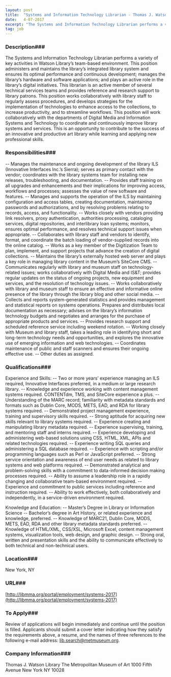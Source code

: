 ```yaml
---
layout: post
title:  "Systems and Information Technology Librarian - Thomas J. Watson Library, The Metropolitan Museum of Art"
date:   4-07-2017
excerpt: "The Systems and Information Technology Librarian performs a variety of key activities in Watson Library’s team-based environment. This position administers and maintains the library’s integrated library system and ensures its optimal performance and continuous development; manages the library’s hardware and software applications; and plays an active role in the library’s..."
tag: job
---
```


### Description###

The Systems and Information Technology Librarian performs a variety of key activities in Watson Library’s team-based environment. This position administers and maintains the library’s integrated library system and ensures its optimal performance and continuous development; manages the library’s hardware and software applications; and plays an active role in the library’s digital initiatives. This librarian is an active member of several technical services teams and provides reference and research support to library patrons. This position works collaboratively with library staff to regularly assess procedures, and develops strategies for the implementation of technologies to enhance access to the collections, to increase productivity, and to streamline workflows. This position will work collaboratively with the departments of Digital Media and Information Systems and Technology to coordinate and continuously improve library systems and services. This is an opportunity to contribute to the success of an innovative and productive art library while learning and applying new professional skills.


### Responsibilities###

-- Manages the maintenance and ongoing development of the library ILS (Innovative Interfaces Inc.’s Sierra); serves as primary contact with the vendor; coordinates with the library systems team for installing new releases, troubleshooting, and documentation.
-- Provides staff training on all upgrades and enhancements and their implications for improving access, workflows and processes; assesses the value of new software and features.
-- Manages and supports the operation of the ILS by maintaining configuration and access tables, creating documentation, maintaining passwords and authorizations, and by resolving problems relating to records, access, and functionality.
-- Works closely with vendors providing link resolvers, proxy authentication, authorities processing, cataloging services, digital repositories, and interlibrary loan systems; monitors, ensures optimal performance, and resolves technical support issues when appropriate.
-- Collaborates with library staff and vendors to identify, format, and coordinate the batch loading of vendor-supplied records into the online catalog.
-- Works as a key member of the Digitization Team to plan, implement, and support projects that advance the creation of digital collections.
-- Maintains the library’s externally hosted web server and plays a key role in managing library content in the Museum’s SiteCore CMS.
-- Communicates regularly with library and museum staff on technology-related issues; works collaboratively with Digital Media and IS&T; provides regular updates on the status of ongoing projects, new equipment and services, and the resolution of technology issues.
-- Works collaboratively with library and museum staff to ensure an effective and informative online presence of the library through the library blog and other social media.
-- Collects and reports system-generated statistics and provides management and statistical reports on systems operations. Prepares and distributes local documentation as necessary; advises on the library’s information technology budgets and negotiates and arranges for the purchase of appropriate products and services.
-- Provides research support and scheduled reference service including weekend rotation.
-- Working closely with Museum and library staff, takes a leading role in identifying short and long-term technology needs and opportunities, and explores the innovative use of emerging information and web technologies.
-- Coordinates maintenance of public and staff scanners and ensures their ongoing effective use.
-- Other duties as assigned.


### Qualifications###

Experience and Skills:
-- Two or more years’ experience managing an ILS required, Innovative Interfaces preferred, in a medium or large research library.
-- Knowledge and experience working with content management systems required. CONTENTdm, TMS, and SiteCore experience a plus.
-- Understanding of the MARC record; familiarity with metadata standards and formats such as Dublin Core, MODS, METS, EAD, and RDA for library systems required.
-- Demonstrated project management experience, training and supervisory skills required.
-- Strong aptitude for acquiring new skills relevant to library systems required.
-- Experience creating and manipulating library metadata required.
-- Experience supervising, training, and mentoring staff and interns required.
-- Experience developing and administering web-based solutions using CSS, HTML, XML, APIs and related technologies required.
-- Experience writing SQL queries and administering a SQL database required.
-- Experience with scripting and/or programming languages such as Perl or JavaScript preferred.
-- Strong service orientation and awareness of end user needs as related to library systems and web platforms required.
-- Demonstrated analytical and problem-solving skills with a commitment to data-informed decision making processes required.
-- Ability to assume a leadership role in a rapidly changing and collaborative team-based environment required.
-- Experience and commitment to public services including reference and instruction required.
-- Ability to work effectively, both collaboratively and independently, in a service-driven environment required.

Knowledge and Education:
-- Master’s Degree in Library or Information Science
-- Bachelor’s degree in Art History, or related experience and knowledge, preferred.
-- Knowledge of MARC21, Dublin Core, MODS, METS, EAD, RDA and other library metadata standards preferred.
-- Knowledge of HTML/XML, CSS/XSL, Microsoft Excel, content management systems, visualization tools, web design, and graphic design.
-- Strong oral, written and presentation skills and the ability to communicate effectively to both technical and non-technical users.




### Location###

New York, NY


### URL###

[http://libmma.org/portal/employment/systems-2017](http://libmma.org/portal/employment/systems-2017)

### To Apply###

Review of applications will begin immediately and continue until the position is filled. Applicants should submit a cover letter indicating how they satisfy the requirements above, a resume, and the names of three references to the following e-mail address: lib.search@metmuseum.org.


### Company Information###

Thomas J. Watson Library
The Metropolitan Museum of Art
1000 Fifth Avenue
New York NY 10028



